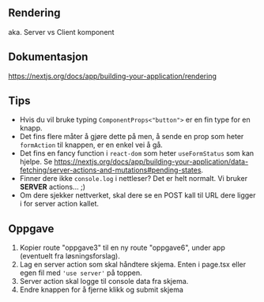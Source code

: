## Rendering
aka. Server vs Client komponent

## Dokumentasjon
https://nextjs.org/docs/app/building-your-application/rendering

## Tips
- Hvis du vil bruke typing `ComponentProps<"button">` er en fin type for en knapp.
- Det fins flere måter å gjøre dette på men, å sende en prop som heter `formAction` til knappen, er en enkel vei
  å gå.
- Det fins en fancy function i `react-dom` som heter `useFormStatus` som kan hjelpe.
  Se https://nextjs.org/docs/app/building-your-application/data-fetching/server-actions-and-mutations#pending-states.
- Finner dere ikke `console.log` i nettleser? Det er helt normalt. Vi bruker **SERVER** actions... ;)
- Om dere sjekker nettverket, skal dere se en POST kall til URL dere ligger i for server action kallet.

## Oppgave
1. Kopier route "oppgave3" til en ny route "oppgave6", under app (eventuelt fra løsningsforslag).
2. Lag en server action som skal håndtere skjema. Enten i page.tsx eller egen fil med `'use server'` på toppen.
3. Server action skal logge til console data fra skjema.
4. Endre knappen for å fjerne klikk og submit skjema